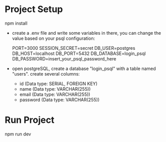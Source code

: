 # Project Setup
npm install

- create a .env file and write some variables in there, you can change the value based on your psql configuration:
  
  PORT=3000
  SESSION_SECRET=secret
  DB_USER=postgres
  DB_HOST=localhost
  DB_PORT=5432
  DB_DATABASE=login_psql
  DB_PASSWORD=insert_your_psql_password_here

- open postgreSQL, create a database "login_psql" with a table named "users".
  create several columns:
  - id (Data type: SERIAL, FOREIGN KEY)
  - name (Data type: VARCHAR(255))
  - email (Data type: VARCHAR(255))
  - password (Data type: VARCHAR(255))

# Run Project
npm run dev
